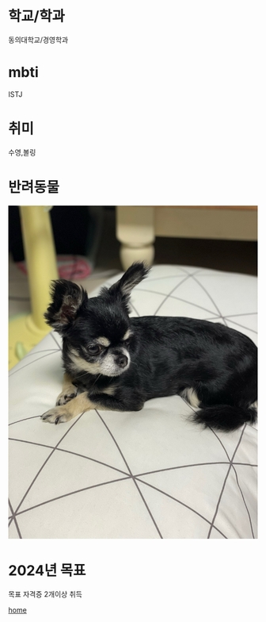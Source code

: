 # 학교/학과
동의대학교/경영학과
# mbti
ISTJ
# 취미
수영,볼링
# 반려동물
![Alt text](image-1.png)
# 2024년 목표
목표 자격증 2개이상 취득


[home](../README.md)
